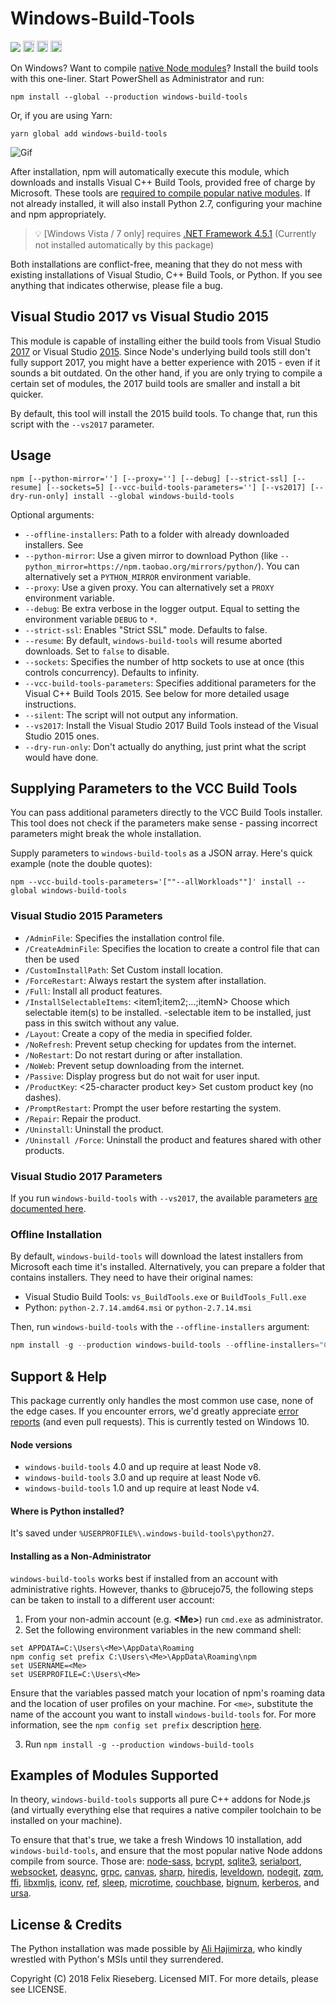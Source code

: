 # Windows-Build-Tools

<a href="https://ci.appveyor.com/project/felixrieseberg/windows-build-tools"><img src="https://ci.appveyor.com/api/projects/status/gpna6y54wnfp07xr?svg=true" /></a>
<a href="http://badge.fury.io/js/windows-build-tools"><img src="https://badge.fury.io/js/windows-build-tools.svg" alt="npm version" height="18"></a> <a href="https://david-dm.org/felixrieseberg/windows-build-tools"><img src="https://david-dm.org/felixrieseberg/windows-build-tools.svg" alt="dependencies" height="18px"></a> <img src="https://img.shields.io/npm/dm/windows-build-tools.svg" height="18px" />

On Windows? Want to compile [native Node modules](#examples-of-modules-supported)? Install the build tools with this one-liner. Start PowerShell as Administrator and run:

```
npm install --global --production windows-build-tools
```

Or, if you are using Yarn:

```
yarn global add windows-build-tools
```

![Gif](https://user-images.githubusercontent.com/1426799/45007904-bde9f280-afb4-11e8-8a35-c77dffaffa2a.gif)

After installation, npm will automatically execute this module, which downloads and installs Visual
C++ Build Tools, provided free of charge by Microsoft. These tools are [required to compile popular native modules](https://github.com/nodejs/node-gyp).
If not already installed, it will also install Python 2.7, configuring your machine and npm appropriately.

> :bulb: [Windows Vista / 7 only] requires [.NET Framework 4.5.1](http://www.microsoft.com/en-us/download/details.aspx?id=40773) (Currently not installed automatically by this package)

Both installations are conflict-free, meaning that they do not mess with existing installations of
Visual Studio, C++ Build Tools, or Python. If you see anything that indicates otherwise, please
file a bug.

## Visual Studio 2017 vs Visual Studio 2015
This module is capable of installing either the build tools from Visual Studio [2017](https://blogs.msdn.microsoft.com/vcblog/2016/11/16/introducing-the-visual-studio-build-tools/) or Visual
Studio [2015](https://blogs.msdn.microsoft.com/vcblog/2016/03/31/announcing-the-official-release-of-the-visual-c-build-tools-2015/). Since Node's underlying build tools still don't fully support 2017, you might
have a better experience with 2015 - even if it sounds a bit outdated. On the other hand, if
you are only trying to compile a certain set of modules, the 2017 build tools are smaller and
install a bit quicker.

By default, this tool will install the 2015 build tools. To change that, run this script with
the `--vs2017` parameter.

## Usage

```
npm [--python-mirror=''] [--proxy=''] [--debug] [--strict-ssl] [--resume] [--sockets=5] [--vcc-build-tools-parameters=''] [--vs2017] [--dry-run-only] install --global windows-build-tools
```

Optional arguments:

* `--offline-installers`: Path to a folder with already downloaded installers. See
* `--python-mirror`: Use a given mirror to download Python (like `--python_mirror=https://npm.taobao.org/mirrors/python/`). You can alternatively set a `PYTHON_MIRROR` environment variable.
* `--proxy`: Use a given proxy. You can alternatively set a `PROXY` environment variable.
* `--debug`: Be extra verbose in the logger output. Equal to setting the environment variable `DEBUG` to `*`.
* `--strict-ssl`: Enables "Strict SSL" mode. Defaults to false.
* `--resume`: By default, `windows-build-tools` will resume aborted downloads. Set to `false` to disable.
* `--sockets`: Specifies the number of http sockets to use at once (this controls concurrency). Defaults to infinity.
* `--vcc-build-tools-parameters`: Specifies additional parameters for the Visual C++ Build Tools 2015. See below for more detailed usage instructions.
* `--silent`: The script will not output any information.
* `--vs2017`: Install the Visual Studio 2017 Build Tools instead of the Visual Studio 2015 ones.
* `--dry-run-only`: Don't actually do anything, just print what the script would have done.

## Supplying Parameters to the VCC Build Tools

You can pass additional parameters directly to the VCC Build Tools installer. This tool does not
check if the parameters make sense - passing incorrect parameters might break the whole
installation.

Supply parameters to `windows-build-tools` as a JSON array. Here's quick example (note the double quotes):

```
npm --vcc-build-tools-parameters='[""--allWorkloads""]' install --global windows-build-tools
```

### Visual Studio 2015 Parameters

 - `/AdminFile`: <filename> Specifies the installation control file.
 - `/CreateAdminFile`: <filename> Specifies the location to create a control file that can then be used
 - `/CustomInstallPath`: <path> Set Custom install location.
 - `/ForceRestart`: Always restart the system after installation.
 - `/Full`: Install all product features.
 - `/InstallSelectableItems`: <item1;item2;...;itemN> Choose which selectable item(s) to be installed.
-selectable item to be installed, just pass in this switch without any value.
 - `/Layout`: Create a copy of the media in specified folder.
 - `/NoRefresh`: Prevent setup checking for updates from the internet.
 - `/NoRestart`: Do not restart during or after installation.
 - `/NoWeb`: Prevent setup downloading from the internet.
 - `/Passive`: Display progress but do not wait for user input.
 - `/ProductKey`: <25-character product key> Set custom product key (no dashes).
 - `/PromptRestart`: Prompt the user before restarting the system.
 - `/Repair`: Repair the product.
 - `/Uninstall`: Uninstall the product.
 - `/Uninstall /Force`: Uninstall the product and features shared with other products.

### Visual Studio 2017 Parameters

If you run `windows-build-tools` with `--vs2017`, the available parameters [are documented here](https://docs.microsoft.com/en-us/visualstudio/install/use-command-line-parameters-to-install-visual-studio).

### Offline Installation

By default, `windows-build-tools` will download the latest installers from Microsoft each time
it's installed. Alternatively, you can prepare a folder that contains installers. They need to
have their original names:

 * Visual Studio Build Tools: `vs_BuildTools.exe` or `BuildTools_Full.exe`
 * Python: `python-2.7.14.amd64.msi` or `python-2.7.14.msi`

Then, run `windows-build-tools` with the `--offline-installers` argument:

```ps1
npm install -g --production windows-build-tools --offline-installers="C:\Users\John\installers"
```

## Support & Help

This package currently only handles the most common use case, none of the edge cases. If you encounter errors, we'd greatly appreciate [error reports](https://github.com/felixrieseberg/windows-build-tools) (and even pull requests). This is currently tested on Windows 10.

#### Node versions
 * `windows-build-tools` 4.0 and up require at least Node v8.
 * `windows-build-tools` 3.0 and up require at least Node v6.
 * `windows-build-tools` 1.0 and up require at least Node v4.


#### Where is Python installed?

It's saved under `%USERPROFILE%\.windows-build-tools\python27`.

#### Installing as a Non-Administrator
`windows-build-tools` works best if installed from an account with administrative rights. However,
thanks to @brucejo75, the following steps can be taken to install to a different user account:

1. From your non-admin account (e.g. **\<Me\>**) run `cmd.exe` as administrator.
2. Set the following environment variables in the new command shell:

```
set APPDATA=C:\Users\<Me>\AppData\Roaming
npm config set prefix C:\Users\<Me>\AppData\Roaming\npm
set USERNAME=<Me>
set USERPROFILE=C:\Users\<Me>
```

Ensure that the variables passed match your location of npm's roaming data and the location
of user profiles on your machine. For `<me>`, substitute the name of the account you want to
install `windows-build-tools` for. For more information, see the `npm config set prefix`
description [here](https://docs.npmjs.com/getting-started/fixing-npm-permissions).

3. Run `npm install -g --production windows-build-tools`

## Examples of Modules Supported
In theory, `windows-build-tools` supports all pure C++ addons for Node.js (and virtually everything
else that requires a native compiler toolchain to be installed on your machine).

To ensure that that's true, we take a fresh Windows 10 installation, add `windows-build-tools`, and
ensure that the most popular native Node addons compile from source. Those are: [node-sass](https://www.npmjs.com/package/node-sass), [bcrypt](https://www.npmjs.com/package/bcrypt), [sqlite3](https://www.npmjs.com/package/sqlite3), [serialport](https://www.npmjs.com/package/serialport), [websocket](https://www.npmjs.com/package/websocket), [deasync](https://www.npmjs.com/package/deasync), [grpc](https://www.npmjs.com/package/grpc), [canvas](https://www.npmjs.com/package/canvas), [sharp](https://www.npmjs.com/package/sharp),
[hiredis](https://www.npmjs.com/package/hiredis), [leveldown](https://www.npmjs.com/package/leveldown), [nodegit](https://www.npmjs.com/package/nodegit), [zqm](https://www.npmjs.com/package/zqm), [ffi](https://www.npmjs.com/package/ffi), [libxmljs](https://www.npmjs.com/package/libxmljs), [iconv](https://www.npmjs.com/package/iconv), [ref](https://www.npmjs.com/package/ref), [sleep](https://www.npmjs.com/package/sleep), [microtime](https://www.npmjs.com/package/microtime), [couchbase](https://www.npmjs.com/package/couchbase), [bignum](https://www.npmjs.com/package/bignum),
[kerberos](https://www.npmjs.com/package/kerberos), and [ursa](https://www.npmjs.com/package/ursa).

## License & Credits

The Python installation was made possible by [Ali Hajimirza](https://github.com/ali92hm), who kindly wrestled with Python's MSIs until they surrendered.

Copyright (C) 2018 Felix Rieseberg. Licensed MIT. For more details, please see LICENSE.
